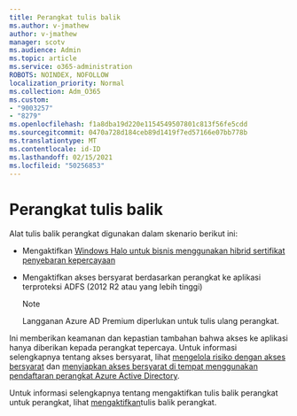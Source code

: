 ```yaml
---
title: Perangkat tulis balik
ms.author: v-jmathew
author: v-jmathew
manager: scotv
ms.audience: Admin
ms.topic: article
ms.service: o365-administration
ROBOTS: NOINDEX, NOFOLLOW
localization_priority: Normal
ms.collection: Adm_O365
ms.custom:
- "9003257"
- "8279"
ms.openlocfilehash: f1a8dba19d220e1154549507801c813f56fe5cdd
ms.sourcegitcommit: 0470a728d184ceb89d1419f7ed57166e07bb778b
ms.translationtype: MT
ms.contentlocale: id-ID
ms.lasthandoff: 02/15/2021
ms.locfileid: "50256853"
---
```

# <a name="device-writeback"></a>Perangkat tulis balik

Alat tulis balik perangkat digunakan dalam skenario berikut ini:

- Mengaktifkan [Windows Halo untuk bisnis menggunakan hibrid sertifikat penyebaran kepercayaan](https://docs.microsoft.com/windows/security/identity-protection/hello-for-business/hello-hybrid-cert-trust-prereqs#device-registration)
- Mengaktifkan akses bersyarat berdasarkan perangkat ke aplikasi terproteksi ADFS (2012 R2 atau yang lebih tinggi)

    > [!NOTE]
    > Langganan Azure AD Premium diperlukan untuk tulis ulang perangkat.

Ini memberikan keamanan dan kepastian tambahan bahwa akses ke aplikasi hanya diberikan kepada perangkat tepercaya. Untuk informasi selengkapnya tentang akses bersyarat, lihat [mengelola risiko dengan akses bersyarat](https://docs.microsoft.com/azure/active-directory/conditional-access/overview) dan [menyiapkan akses bersyarat di tempat menggunakan pendaftaran perangkat Azure Active Directory](https://docs.microsoft.com/azure/active-directory/devices/overview).

Untuk informasi selengkapnya tentang mengaktifkan tulis balik perangkat untuk perangkat, lihat [mengaktifkan](https://docs.microsoft.com/azure/active-directory/hybrid/how-to-connect-device-writeback)tulis balik perangkat.
